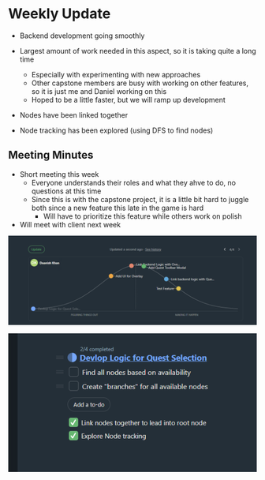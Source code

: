 # Weekly Update

- Backend development going smoothly
- Largest amount of work needed in this aspect, so it is taking quite a long time
	- Especially with experimenting with new approaches
	- Other capstone members are busy with working on other features, so it is just me and Daniel working on this
	- Hoped to be a little faster, but we will ramp up development

- Nodes have been linked together
- Node tracking has been explored (using DFS to find nodes)

## Meeting Minutes

- Short meeting this week
	- Everyone understands their roles and what they ahve to do, no questions at this time
	- Since this is with the capstone project, it is a little bit hard to juggle both since a new feature this late in the game is hard
		- Will have to prioritize this feature while others work on polish
- Will meet with client next week

![HillChart](image.png)

![Todo Completion progress](image-1.png)